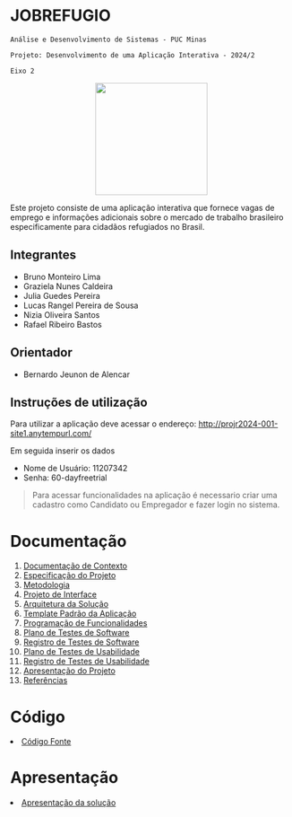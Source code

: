 # JOBREFUGIO

`Análise e Desenvolvimento de Sistemas - PUC Minas`

`Projeto: Desenvolvimento de uma Aplicação Interativa - 2024/2`

`Eixo 2`

<p align="center">
  <img src= "https://github.com/user-attachments/assets/c36a8327-922f-458d-b6ae-9a70b76ab2ca" width="200">
</p>


Este projeto consiste de uma aplicação interativa que fornece vagas de emprego e informações adicionais sobre o mercado de trabalho brasileiro especificamente para cidadãos refugiados no Brasil.

## Integrantes

* Bruno Monteiro Lima 
* Graziela Nunes Caldeira 
* Julia Guedes Pereira 
* Lucas Rangel Pereira de Sousa 
* Nizia Oliveira Santos
* Rafael Ribeiro Bastos

## Orientador

* Bernardo Jeunon de Alencar

## Instruções de utilização

Para utilizar a aplicação deve acessar o endereço: http://projr2024-001-site1.anytempurl.com/

Em seguida inserir os dados
* Nome de Usuário: 11207342
* Senha: 60-dayfreetrial

> Para acessar funcionalidades na aplicação é necessario criar uma cadastro como Candidato ou Empregador e fazer login no sistema.

# Documentação

<ol>
<li><a href="docs/01-Documentação de Contexto.md"> Documentação de Contexto</a></li>
<li><a href="docs/02-Especificação do Projeto.md"> Especificação do Projeto</a></li>
<li><a href="docs/03-Metodologia.md"> Metodologia</a></li>
<li><a href="docs/04-Projeto de Interface.md"> Projeto de Interface</a></li>
<li><a href="docs/05-Arquitetura da Solução.md"> Arquitetura da Solução</a></li>
<li><a href="docs/06-Template Padrão da Aplicação.md"> Template Padrão da Aplicação</a></li>
<li><a href="docs/07-Programação de Funcionalidades.md"> Programação de Funcionalidades</a></li>
<li><a href="docs/08-Plano de Testes de Software.md"> Plano de Testes de Software</a></li>
<li><a href="docs/09-Registro de Testes de Software.md"> Registro de Testes de Software</a></li>
<li><a href="docs/10-Plano de Testes de Usabilidade.md"> Plano de Testes de Usabilidade</a></li>
<li><a href="docs/11-Registro de Testes de Usabilidade.md"> Registro de Testes de Usabilidade</a></li>
<li><a href="docs/12-Apresentação do Projeto.md"> Apresentação do Projeto</a></li>
<li><a href="docs/13-Referências.md"> Referências</a></li>
</ol>

# Código

<li><a href="src/README.md"> Código Fonte</a></li>

# Apresentação

<li><a href="presentation/README.md"> Apresentação da solução</a></li>
